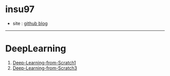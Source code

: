 # insu97

- site : [github blog](https://insu97.github.io/)

---

# DeepLearning
1. [Deep-Learning-from-Scratch1](https://github.com/insu97/Deep-Learning-from-Scratch1)
2. [Deep-Learning-from-Scratch3](https://github.com/insu97/Deep-Learning-from-Scratch3)

